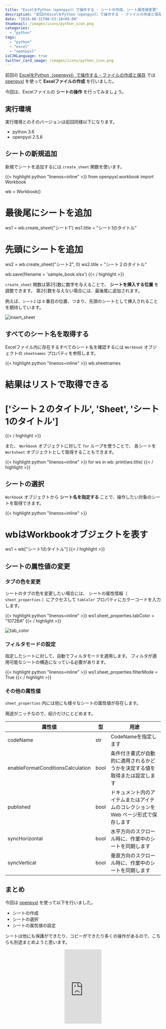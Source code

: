 ```yaml
---
title: "ExcelをPython（openpyxl）で操作する - シートの作成、シート属性値変更"
description: "前回のExcelをPython（openpyxl）で操作する - ファイルの作成と保存ではopenpyxlを使って、Excelファイルの作成を行いました。今回はシートの操作を行ってみましょう。"
date: "2018-08-31T08:53:18+09:00"
thumbnail: /images/icons/python_icon.png
categories:
  - "python"
tags:
  - "python"
  - "excel"
  - "openpyxl"
isCJKLanguage: true
twitter_card_image: /images/icons/python_icon.png
---
```


前回の [ExcelをPython（openpyxl）で操作する - ファイルの作成と保存](/post/python/create-excel-with-openpyxl/) では [openpyxl](https://openpyxl.readthedocs.io/en/stable/index.html) を使って **Excelファイルの作成** を行いました。

今回は、Excelファイルの **シートの操作** を行ってみましょう。

## 実行環境

実行環境とのそのバージョンは前回同様以下になります。

* python 3.6
* openpyxl 2.5.6

## シートの新規追加

新規でシートを追加するには `create_sheet` 関数を使います。

{{< highlight python "linenos=inline" >}}
from openpyxl.workbook import Workbook

wb = Workbook()

# 最後尾にシートを追加
ws1 = wb.create_sheet("シート1")
ws1.title = "シート1のタイトル"

# 先頭にシートを追加
ws2 = wb.create_sheet("シート2", 0)
ws2.title = "シート２のタイトル"

wb.save(filename = 'sample_book.xlsx')
{{< / highlight >}}

`create_sheet` 関数は第2引数に数字を与えることで、 **シートを挿入する位置** を調整できます。
第2引数を与えない場合には、最後尾に追加されます。

例えば、`シート2` は `0` 番目の位置、つまり、先頭のシートとして挿入されることを期待しています。

![insert_sheet](/images/20180831/insert_sheet.png)

## すべてのシート名を取得する

Excelファイル内に存在するすべてのシート名を確認するには `Workbook` オブジェクトの `sheetnames` プロパティを参照します。

{{< highlight python "linenos=inline" >}}
wb.sheetnames
# 結果はリストで取得できる
# ['シート２のタイトル', 'Sheet', 'シート1のタイトル']
{{< / highlight >}}

また、 `Workbook` オブジェクトに対して `for` ループを使うことで、 各シートを `Worksheet` オブジェクトとして取得することもできます。 

{{< highlight python "linenos=inline" >}}
for ws in wb:
    print(ws.title)
{{< / highlight >}}

## シートの選択

`Workbook` オブジェクトから **シート名を指定する** ことで、操作したい対象のシートを取得できます。

{{< highlight python "linenos=inline" >}}
# wbはWorkbookオブジェクトを表す
ws1 = wb["シート1のタイトル"]
{{< / highlight >}}

## シートの属性値の変更

### タブの色を変更

シートのタブの色を変更したい場合には、 シートの属性情報（ `sheet_properties` ）にアクセスして
`tabColor` プロパティにカラーコードを入力します。

{{< highlight python "linenos=inline" >}}
ws1.sheet_properties.tabColor = "1072BA"
{{< / highlight >}}

![tab_color](/images/20180831/tab_color.png)

### フィルタモードの設定

指定したシートに対して、自動でフィルタモードを適用します。
フィルタが適用可能なシートの構造になっている必要があります。

{{< highlight python "linenos=inline" >}}
ws1.sheet_properties.filterMode = True
{{< / highlight >}}

### その他の属性値

`sheet_properties` 内には他にも様々なシートの属性値が存在します。

用途がニッチなので、紹介だけにとどめます。

|属性値|型|用途|
|-----|-----|-----|
|codeName|str|CodeNameを指定します|
|enableFormatConditionsCalculation|bool|条件付き書式が自動的に適用されるかどうかを決定する値を取得または設定します|
|published|bool|ドキュメント内のアイテムまたはアイテムのコレクションを Web ページ形式で保存します|
|syncHorizontal|bool|水平方向のスクロール時に、作業中のシートを同期します|
|syncVertical|bool|垂直方向のスクロール時に、作業中のシートを同期します|

## まとめ

今回は [openpyxl](https://openpyxl.readthedocs.io/en/stable/index.html) を使って以下を行いました。

* シートの作成
* シートの選択
* シートの属性値の設定

シートは他にも保護ができたり、コピーができたり多くの操作があるので、こちらも別途まとめようと思います。

<div align="center">
<iframe style="width:120px;height:240px;" marginwidth="0" marginheight="0" scrolling="no" frameborder="0" src="https://rcm-fe.amazon-adsystem.com/e/cm?ref=qf_sp_asin_til&t=soudegesu-22&m=amazon&o=9&p=8&l=as1&IS2=1&detail=1&asins=487311778X&linkId=dead5d9ca736c61a64b07ba1b39b3222&bc1=ffffff&lt1=_blank&fc1=333333&lc1=0066c0&bg1=ffffff&f=ifr">
</iframe>
</div><br>
